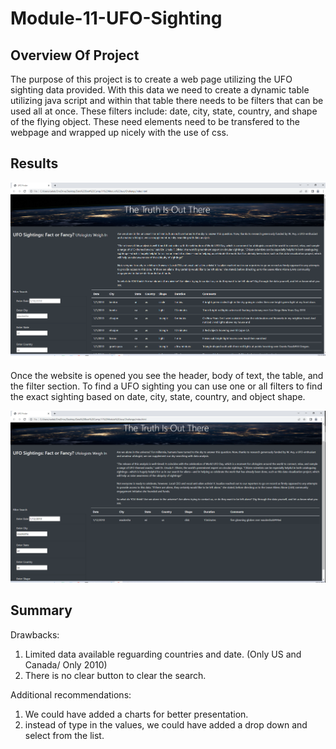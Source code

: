 # Module-11-UFO-Sighting
## Overview Of Project
The purpose of this project is to create a web page utilizing the UFO sighting data provided. With this data we need to create a dynamic table utilizing java script and within that table there needs to be filters that can be used all at once. These filters include: date, city, state, country, and shape of the flying object. These need elements need to be transfered to the webpage and wrapped up nicely with the use of css.
## Results
![Website.png](Website.png)

Once the website is opened you see the header, body of text, the table, and the filter section. To find a UFO sighting you can use one or all filters to find the exact sighting based on date, city, state, country, and object shape.

![Website1.png](Website1.png)
## Summary
Drawbacks:
1.  Limited data available reguarding countries and date. (Only US and Canada/ Only 2010)
2.  There is no clear button to clear the search.

Additional recommendations:

1.  We could have added a charts for better presentation.
2.  instead of type in the values, we could have added a drop down and select from the list.
